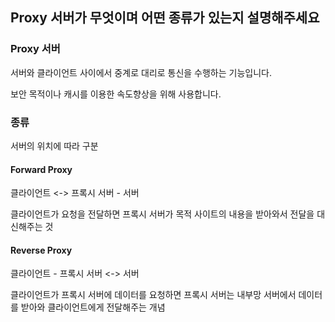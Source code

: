 ## Proxy 서버가 무엇이며 어떤 종류가 있는지 설명해주세요

### Proxy 서버
서버와 클라이언트 사이에서 중계로 대리로 통신을 수행하는 기능입니다.

보안 목적이나 캐시를 이용한 속도향상을 위해 사용합니다.


### 종류
서버의 위치에 따라 구분


#### Forward Proxy
클라이언트 <-> 프록시 서버 - 서버


클라이언트가 요청을 전달하면 프록시 서버가 목적 사이트의 내용을 받아와서 전달을 대신해주는 것



#### Reverse Proxy
클라이언트 - 프록시 서버 <-> 서버


클라이언트가 프록시 서버에 데이터를 요청하면 프록시 서버는 내부망 서버에서 데이터를 받아와 클라이언트에게 전달해주는 개념